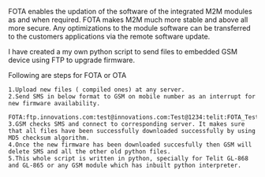 FOTA enables the updation of the software of the integrated M2M modules as and when required.
FOTA makes M2M much more stable and above all more secure.
Any optimizations to the module software can be transferred to the customers applications via the remote software update.

I have created a my own python script to send files to embedded GSM device using FTP to upgrade firmware.

Following are steps for FOTA or OTA

	1.Upload new files ( compiled ones) at any server.
	2.Send SMS in below format to GSM on mobile number as an interrupt for new firmware availability. 
		FOTA:ftp.innovations.com:test@innovations.com:Test@1234:telit:FOTA_Test.pyo:OK
	3.GSM checks SMS and connect to corresponding server. It makes sure that all files have been successfully downloaded successfully by using MD5 checksum algorithm.
	4.Once the new firmware has been downloaded succesfully then GSM will delete SMS and all the other old python files.
	5.This whole script is written in python, specially for Telit GL-868 and GL-865 or any GSM module which has inbuilt python interpreter.
